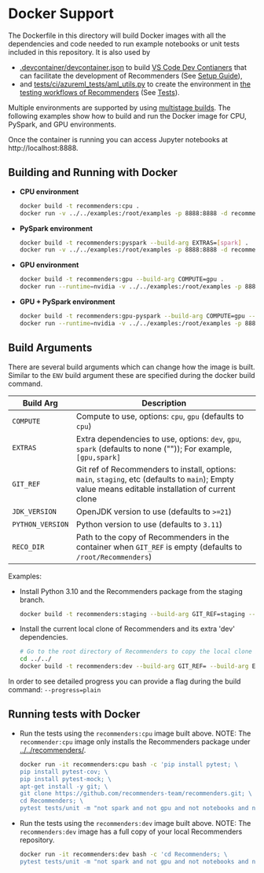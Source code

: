 Docker Support
==============
The Dockerfile in this directory will build Docker images with all
the dependencies and code needed to run example notebooks or unit
tests included in this repository.  It is also used by
* [.devcontainer/devcontainer.json](../../.devcontainer/devcontainer.json)
  to build
  [VS Code Dev Contianers](https://code.visualstudio.com/docs/devcontainers/containers)
  that can facilitate the development of Recommenders
  (See [Setup Guide](../../SETUP.md)),
* and [tests/ci/azureml_tests/aml_utils.py](../../tests/ci/azureml_tests/aml_utils.py)
  to create the environment in [the testing workflows of Recommenders](../../.github/workflows/) (See [Tests](../../tests/README.md)).

Multiple environments are supported by using 
[multistage builds](https://docs.docker.com/build/building/multi-stage/).
The following examples show how to build and run the Docker image for
CPU, PySpark, and GPU environments.

Once the container is running you can access Jupyter notebooks at
http://localhost:8888.


Building and Running with Docker
--------------------------------

* **CPU environment**

  ```bash
  docker build -t recommenders:cpu .
  docker run -v ../../examples:/root/examples -p 8888:8888 -d recommenders:cpu
  ```


* **PySpark environment**

  ```bash
  docker build -t recommenders:pyspark --build-arg EXTRAS=[spark] .
  docker run -v ../../examples:/root/examples -p 8888:8888 -d recommenders:pyspark
  ```

* **GPU environment**

  ```bash
  docker build -t recommenders:gpu --build-arg COMPUTE=gpu .
  docker run --runtime=nvidia -v ../../examples:/root/examples -p 8888:8888 -d recommenders:gpu
  ```


* **GPU + PySpark environment**

  ```bash
  docker build -t recommenders:gpu-pyspark --build-arg COMPUTE=gpu --build-arg EXTRAS=[gpu,spark] .
  docker run --runtime=nvidia -v ../../examples:/root/examples -p 8888:8888 -d recommenders:gpu-pyspark
  ```


Build Arguments
---------------

There are several build arguments which can change how the image is
built. Similar to the `ENV` build argument these are specified during
the docker build command.

Build Arg|Description|
---------|-----------|
`COMPUTE`|Compute to use, options: `cpu`, `gpu` (defaults to `cpu`)|
`EXTRAS`|Extra dependencies to use, options: `dev`, `gpu`, `spark` (defaults to none ("")); For example, `[gpu,spark]`|
`GIT_REF`|Git ref of Recommenders to install, options: `main`, `staging`, etc (defaults to `main`); Empty value means editable installation of current clone|
`JDK_VERSION`|OpenJDK version to use (defaults to `>=21`)|
`PYTHON_VERSION`|Python version to use (defaults to `3.11`)|
`RECO_DIR`|Path to the copy of Recommenders in the container when `GIT_REF` is empty (defaults to `/root/Recommenders`)|

Examples:
* Install Python 3.10 and the Recommenders package from the staging branch.

  ```bash
  docker build -t recommenders:staging --build-arg GIT_REF=staging --build-arg PYTHON_VERSION=3.10 .
  ```

* Install the current local clone of Recommenders and its extra 'dev' dependencies.

  ```bash
  # Go to the root directory of Recommenders to copy the local clone into the Docker image
  cd ../../
  docker build -t recommenders:dev --build-arg GIT_REF= --build-arg EXTRAS=[dev] -f tools/docker/Dockerfile .
  ```

In order to see detailed progress you can provide a flag during the
build command: ```--progress=plain```


Running tests with Docker
-------------------------

* Run the tests using the `recommenders:cpu` image built above.
  NOTE: The `recommender:cpu` image only installs the Recommenders
  package under [../../recommenders/](../../recommenders/).

  ```bash
  docker run -it recommenders:cpu bash -c 'pip install pytest; \
  pip install pytest-cov; \
  pip install pytest-mock; \
  apt-get install -y git; \
  git clone https://github.com/recommenders-team/recommenders.git; \
  cd Recommenders; \
  pytest tests/unit -m "not spark and not gpu and not notebooks and not experimental"'
  ```

* Run the tests using the `recommenders:dev` image built above.
  NOTE: The `recommenders:dev` image has a full copy of your local
  Recommenders repository.

  ```bash
  docker run -it recommenders:dev bash -c 'cd Recommenders; \
  pytest tests/unit -m "not spark and not gpu and not notebooks and not experimental"'
  ```
